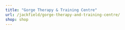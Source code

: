 ```yaml
---
title: "Gorge Therapy & Training Centre"
url: /jackfield/gorge-therapy-and-training-centre/
shop: shop
---
```

